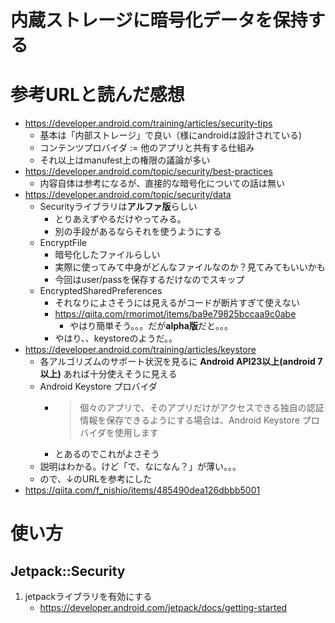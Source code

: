 # 内蔵ストレージに暗号化データを保持する

# 参考URLと読んだ感想

* https://developer.android.com/training/articles/security-tips
   * 基本は「内部ストレージ」で良い（様にandroidは設計されている)
   * コンテンツプロバイダ := 他のアプリと共有する仕組み
   * それ以上はmanufest上の権限の議論が多い
* https://developer.android.com/topic/security/best-practices
   * 内容自体は参考になるが、直接的な暗号化についての話は無い
* https://developer.android.com/topic/security/data
   * Securityライブラリは**アルファ版**らしい
      * とりあえずやるだけやってみる。
      * 別の手段があるならそれを使うようにする
   * EncryptFile
      * 暗号化したファイルらしい
      * 実際に使ってみて中身がどんなファイルなのか？見てみてもいいかも
      * 今回はuser/passを保存するだけなのでスキップ
   * EncryptedSharedPreferences
      * それなりによさそうには見えるがコードが断片すぎて使えない
      * https://qiita.com/rmorimot/items/ba9e79825bccaa9c0abe
         * やはり簡単そう。。。だが**alpha版**だと。。。
      * やはり、、keystoreのようだ。。
* https://developer.android.com/training/articles/keystore
   * 各アルゴリズムのサポート状況を見るに **Android API23以上(android 7以上)** あれば十分使えそうに見える
   * Android Keystore プロバイダ
      * > 個々のアプリで、そのアプリだけがアクセスできる独自の認証情報を保存できるようにする場合は、Android Keystore プロバイダを使用します
      * とあるのでこれがよさそう
   * 説明はわかる。けど「で、なになん？」が薄い。。。
   * ので、↓のURLを参考にした
* https://qiita.com/f_nishio/items/485490dea126dbbb5001

# 使い方

## Jetpack::Security

1. jetpackライブラリを有効にする
   * https://developer.android.com/jetpack/docs/getting-started 
